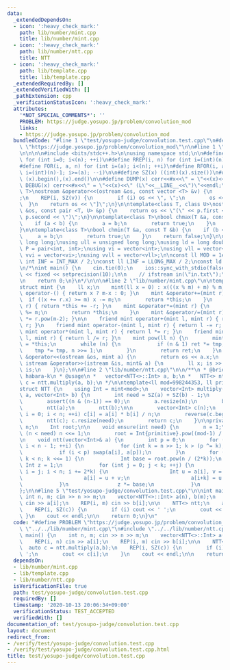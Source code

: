 ```yaml
---
data:
  _extendedDependsOn:
  - icon: ':heavy_check_mark:'
    path: lib/number/mint.cpp
    title: lib/number/mint.cpp
  - icon: ':heavy_check_mark:'
    path: lib/number/ntt.cpp
    title: NTT
  - icon: ':heavy_check_mark:'
    path: lib/template.cpp
    title: lib/template.cpp
  _extendedRequiredBy: []
  _extendedVerifiedWith: []
  _pathExtension: cpp
  _verificationStatusIcon: ':heavy_check_mark:'
  attributes:
    '*NOT_SPECIAL_COMMENTS*': ''
    PROBLEM: https://judge.yosupo.jp/problem/convolution_mod
    links:
    - https://judge.yosupo.jp/problem/convolution_mod
  bundledCode: "#line 1 \"test/yosupo-judge/convolution.test.cpp\"\n#define PROBLEM\
    \ \"https://judge.yosupo.jp/problem/convolution_mod\"\n\n#line 1 \"lib/template.cpp\"\
    \n\n\n\n#include <bits/stdc++.h>\n\nusing namespace std;\n\n#define REP(i, n)\
    \ for (int i=0; i<(n); ++i)\n#define RREP(i, n) for (int i=(int)(n)-1; i>=0; --i)\n\
    #define FOR(i, a, n) for (int i=(a); i<(n); ++i)\n#define RFOR(i, a, n) for (int\
    \ i=(int)(n)-1; i>=(a); --i)\n\n#define SZ(x) ((int)(x).size())\n#define ALL(x)\
    \ (x).begin(),(x).end()\n\n#define DUMP(x) cerr<<#x<<\" = \"<<(x)<<endl\n#define\
    \ DEBUG(x) cerr<<#x<<\" = \"<<(x)<<\" (L\"<<__LINE__<<\")\"<<endl;\n\ntemplate<class\
    \ T>\nostream &operator<<(ostream &os, const vector <T> &v) {\n    os << \"[\"\
    ;\n    REP(i, SZ(v)) {\n        if (i) os << \", \";\n        os << v[i];\n  \
    \  }\n    return os << \"]\";\n}\n\ntemplate<class T, class U>\nostream &operator<<(ostream\
    \ &os, const pair <T, U> &p) {\n    return os << \"(\" << p.first << \" \" <<\
    \ p.second << \")\";\n}\n\ntemplate<class T>\nbool chmax(T &a, const T &b) {\n\
    \    if (a < b) {\n        a = b;\n        return true;\n    }\n    return false;\n\
    }\n\ntemplate<class T>\nbool chmin(T &a, const T &b) {\n    if (b < a) {\n   \
    \     a = b;\n        return true;\n    }\n    return false;\n}\n\nusing ll =\
    \ long long;\nusing ull = unsigned long long;\nusing ld = long double;\nusing\
    \ P = pair<int, int>;\nusing vi = vector<int>;\nusing vll = vector<ll>;\nusing\
    \ vvi = vector<vi>;\nusing vvll = vector<vll>;\n\nconst ll MOD = 1e9 + 7;\nconst\
    \ int INF = INT_MAX / 2;\nconst ll LINF = LLONG_MAX / 2;\nconst ld eps = 1e-9;\n\
    \n/*\nint main() {\n    cin.tie(0);\n    ios::sync_with_stdio(false);\n    cout\
    \ << fixed << setprecision(10);\n\n    // ifstream in(\"in.txt\");\n    // cin.rdbuf(in.rdbuf());\n\
    \n    return 0;\n}\n*/\n\n\n#line 2 \"lib/number/mint.cpp\"\n\ntemplate<ll m>\n\
    struct mint {\n    ll x;\n    mint(ll x = 0) : x(((x % m) + m) % m) {}\n    mint\
    \ operator-() { return x ? m-x : 0; }\n    mint &operator+=(mint r) {\n      \
    \  if ((x += r.x) >= m) x -= m;\n        return *this;\n    }\n    mint &operator-=(mint\
    \ r) { return *this += -r; }\n    mint &operator*=(mint r) {\n        (x *= r.x)\
    \ %= m;\n        return *this;\n    }\n    mint &operator/=(mint r) { return *this\
    \ *= r.pow(m-2); }\n\n    friend mint operator+(mint l, mint r) { return l +=\
    \ r; }\n    friend mint operator-(mint l, mint r) { return l -= r; }\n    friend\
    \ mint operator*(mint l, mint r) { return l *= r; }\n    friend mint operator/(mint\
    \ l, mint r) { return l /= r; }\n    mint pow(ll n) {\n        mint ret = 1, tmp\
    \ = *this;\n        while (n) {\n            if (n & 1) ret *= tmp;\n        \
    \    tmp *= tmp, n >>= 1;\n        }\n        return ret;\n    }\n    friend ostream\
    \ &operator<<(ostream &os, mint a) {\n        return os << a.x;\n    }\n    friend\
    \ istream &operator>>(istream &is, mint& a) {\n        ll x; is >> x; a = x; return\
    \ is;\n    }\n};\n\n#line 2 \"lib/number/ntt.cpp\"\n\n/**\n * @brief NTT\n * @author\
    \ habara-k\n * @usage\n *   vector<NTT<>::Int> a, b;\n *   NTT<> ntt;\n *   auto\
    \ c = ntt.multiply(a, b);\n */\n\ntemplate<ll mod=998244353, ll primitive=3>\n\
    struct NTT {\n    using Int = mint<mod>;\n    vector<Int> multiply(vector<Int>\
    \ a, vector<Int> b) {\n        int need = SZ(a) + SZ(b) - 1;\n        ensure(need);\n\
    \        assert((n & (n-1)) == 0);\n        a.resize(n);\n        b.resize(n);\n\
    \        ntt(a);\n        ntt(b);\n\n        vector<Int> c(n);\n        for (int\
    \ i = 0; i < n; ++i) c[i] = a[i] * b[i] / n;\n        reverse(c.begin() + 1, c.end());\n\
    \        ntt(c); c.resize(need);\n        return c;\n    }\n\nprivate:\n    int\
    \ n;\n    Int root;\n\n    void ensure(int need) {\n        n = 1;\n        while\
    \ (n < need) n <<= 1;\n        root = Int{primitive}.pow((mod-1) / n);\n    }\n\
    \n    void ntt(vector<Int>& a) {\n        int p = 0;\n        for (int i = 1;\
    \ i < n - 1; ++i) {\n            for (int k = n >> 1; k > (p ^= k); k >>= 1);\n\
    \            if (i < p) swap(a[i], a[p]);\n        }\n        for (int k = 1;\
    \ k < n; k <<= 1) {\n            Int base = root.pow(n / (2*k));\n           \
    \ Int z = 1;\n            for (int j = 0; j < k; ++j) {\n                for (int\
    \ i = j; i < n; i += 2*k) {\n                    Int u = a[i], v = a[i+k] * z;\n\
    \                    a[i] = u + v;\n                    a[i+k] = u - v;\n    \
    \            }\n                z *= base;\n            }\n        }\n    }\n\
    };\n\n#line 5 \"test/yosupo-judge/convolution.test.cpp\"\n\nint main() {\n   \
    \ int n, m; cin >> n >> m;\n    vector<NTT<>::Int> a(n), b(m);\n    REP(i, n)\
    \ cin >> a[i];\n    REP(i, m) cin >> b[i];\n\n    NTT<> ntt;\n    auto c = ntt.multiply(a,b);\n\
    \    REP(i, SZ(c)) {\n        if (i) cout << ' ';\n        cout << c[i];\n   \
    \ }\n    cout << endl;\n\n    return 0;\n}\n"
  code: "#define PROBLEM \"https://judge.yosupo.jp/problem/convolution_mod\"\n\n#include\
    \ \"../../lib/number/mint.cpp\"\n#include \"../../lib/number/ntt.cpp\"\n\nint\
    \ main() {\n    int n, m; cin >> n >> m;\n    vector<NTT<>::Int> a(n), b(m);\n\
    \    REP(i, n) cin >> a[i];\n    REP(i, m) cin >> b[i];\n\n    NTT<> ntt;\n  \
    \  auto c = ntt.multiply(a,b);\n    REP(i, SZ(c)) {\n        if (i) cout << '\
    \ ';\n        cout << c[i];\n    }\n    cout << endl;\n\n    return 0;\n}\n"
  dependsOn:
  - lib/number/mint.cpp
  - lib/template.cpp
  - lib/number/ntt.cpp
  isVerificationFile: true
  path: test/yosupo-judge/convolution.test.cpp
  requiredBy: []
  timestamp: '2020-10-13 20:06:34+09:00'
  verificationStatus: TEST_ACCEPTED
  verifiedWith: []
documentation_of: test/yosupo-judge/convolution.test.cpp
layout: document
redirect_from:
- /verify/test/yosupo-judge/convolution.test.cpp
- /verify/test/yosupo-judge/convolution.test.cpp.html
title: test/yosupo-judge/convolution.test.cpp
---
```

